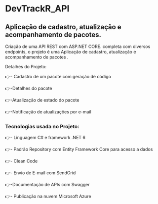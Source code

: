# DevTrackR_API
## Aplicação de cadastro, atualização e acompanhamento de pacotes.

Criação de uma API REST com ASP.NET CORE. completa com diversos endpoints, o  projeto é uma  Aplicação de cadastro, atualização e acompanhamento de pacotes .

Detalhes do Projeto:

:point_right:- Cadastro de um pacote com geração de código

:point_right:-Detalhes do pacote

:point_right:-Atualização de estado do pacote

:point_right:-Notificação de atualizações por e-mail


### Tecnologias usada no Projeto: 

:point_right:- Linguagem C# e framework .NET 6 

:point_right:- Padrão Repository com Entity Framework Core para acesso a dados

:point_right:- Clean Code

:point_right:- Envio de E-mail com SendGrid

:point_right:-Documentação de APIs com Swagger

:point_right:- Publicação na nuvem Microsoft Azure
